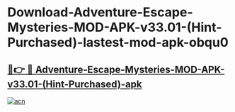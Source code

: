 # Download-Adventure-Escape-Mysteries-MOD-APK-v33.01-(Hint-Purchased)-lastest-mod-apk-obqu0

<h2><a href="https://apkcomod.com?title=Adventure-Escape-Mysteries-MOD-APK-v33.01-(Hint-Purchased)">🔗👉 🔴 Adventure-Escape-Mysteries-MOD-APK-v33.01-(Hint-Purchased)-apk </a></h2>

[![acn](https://github.com/user-attachments/assets/0f9c940e-d8b0-45ae-aac7-cd30a18b3e1c)](https://apkcomod.com?title=Adventure-Escape-Mysteries-MOD-APK-v33.01-(Hint-Purchased))
